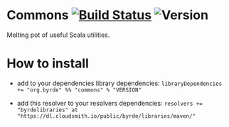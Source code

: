 # Commons [![Build Status](https://travis-ci.org/Byrde/commons.svg?branch=master)](https://travis-ci.org/Byrde/commons) ![Version](https://img.shields.io/badge/version-162-blue.svg)

Melting pot of useful Scala utilities.

# How to install

* add to your dependencies library dependencies:
```libraryDependencies += "org.byrde" %% "commons" % "VERSION"```

* add this resolver to your resolvers dependencies:
```resolvers += "byrdelibraries" at "https://dl.cloudsmith.io/public/byrde/libraries/maven/"```
